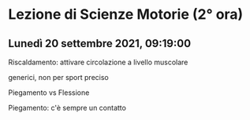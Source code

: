 # Lezione di Scienze Motorie (2° ora) 
## Lunedì 20 settembre 2021, 09:19:00

Riscaldamento: attivare circolazione a livello muscolare

generici, non per sport preciso


Piegamento vs Flessione


Piegamento: c'è sempre un contatto



<!--stackedit_data:
eyJoaXN0b3J5IjpbLTEzODY2MDY5MDBdfQ==
-->